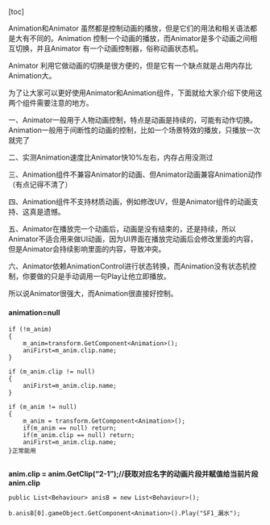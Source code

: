 [toc]





Animation和Animator 虽然都是控制动画的播放，但是它们的用法和相关语法都是大有不同的。Animation 控制一个动画的播放，而Animator是多个动画之间相互切换，并且Animator 有一个动画控制器，俗称动画状态机。



Animator 利用它做动画的切换是很方便的，但是它有一个缺点就是占用内存比Animation大。



为了让大家可以更好使用Animator和Animation组件，下面就给大家介绍下使用这两个组件需要注意的地方。



一、Animator一般用于人物动画控制，特点是动画是持续的，可能有动作切换。Animation一般用于间断性的动画的控制，比如一个场景特效的播放，只播放一次就完了



二、实测Animation速度比Animator快10%左右，内存占用没测过



三、Animation组件不兼容Animator的动画、但Animator动画兼容Animation动作（有点记得不清了）



四、Animation组件不支持材质动画，例如修改UV，但是Animator组件的动画支持、这真是遗憾。



五、Animator在播放完一个动画后，动画是没有结束的，还是持续，所以Animator不适合用来做UI动画，因为UI界面在播放完动画后会修改里面的内容，但是Animator会持续影响里面的内容，导致冲突。



六、Animator依赖AnimationControl进行状态转换，而Animation没有状态机控制，你要做的只是手动调用一句Play让他立即播放。



所以说Animator很强大，而Animation很直接好控制。



#### animation=null

```
if (!m_anim)
{
    m_anim=transform.GetComponent<Animation>(); 
    aniFirst=m_anim.clip.name;
}
```

```
if (m_anim.clip != null)
{
    aniFirst=m_anim.clip.name;
}
```

```
if (m_anim != null)
{
    m_anim = transform.GetComponent<Animation>(); 
    if(m_anim == null) return;
    if(m_anim.clip == null) return;
    aniFirst=m_anim.clip.name;
}正常能用
```





```

```

**anim.clip = anim.GetClip(“2-1”);//获取对应名字的动画片段并赋值给当前片段 anim.clip**







```
public List<Behaviour> anisB = new List<Behaviour>();
```

```
b.anisB[0].gameObject.GetComponent<Animation>().Play("SF1_漏水");
```
